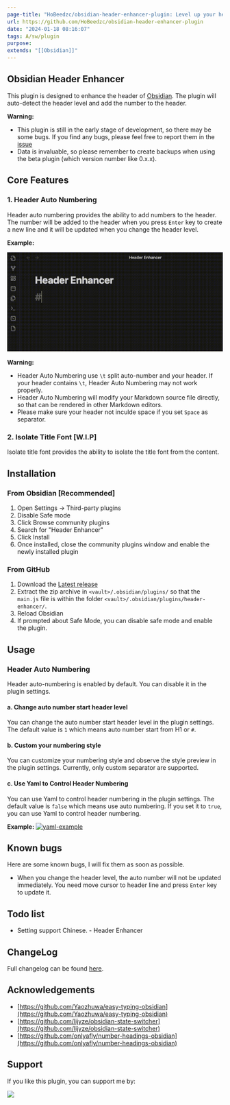 ```yaml
---
page-title: "HoBeedzc/obsidian-header-enhancer-plugin: Level up your headers, customize your notes. Header Enhancer makes your notes header better and more useful."
url: https://github.com/HoBeedzc/obsidian-header-enhancer-plugin
date: "2024-01-18 08:16:07"
tags: A/sw/plugin
purpose:
extends: "[[Obsidian]]"
---
```


## Obsidian Header Enhancer

This plugin is designed to enhance the header of [Obsidian](https://obsidian.md/). The plugin will auto-detect the header level and add the number to the header.

**Warning:**

-   This plugin is still in the early stage of development, so there may be some bugs. If you find any bugs, please feel free to report them in the [issue](https://github.com/HoBeedzc/obsidian-header-enhancer-plugin/issues)
-   Data is invaluable, so please remember to create backups when using the beta plugin (which version number like 0.x.x).

## Core Features

### 1\. Header Auto Numbering

Header auto numbering provides the ability to add numbers to the header. The number will be added to the header when you press `Enter` key to create a new line and it will be updated when you change the header level.

**Example:**

[![header-auto-numbering-example](https://github.com/HoBeedzc/obsidian-header-enhancer-plugin/raw/main/doc/img/header-auto-numbering-example.gif)](https://github.com/HoBeedzc/obsidian-header-enhancer-plugin/blob/main/doc/img/header-auto-numbering-example.gif)

**Warning:**

-   Header Auto Numbering use `\t` split auto-number and your header. If your header contains `\t`, Header Auto Numbering may not work properly.
-   Header Auto Numbering will modify your Markdown source file directly, so that can be rendered in other Markdown editors.
-   Please make sure your header not inculde space if you set `Space` as separator.

### 2\. Isolate Title Font \[W.I.P\]

Isolate title font provides the ability to isolate the title font from the content.

## Installation

### From Obsidian \[Recommended\]

1.  Open Settings -> Third-party plugins
2.  Disable Safe mode
3.  Click Browse community plugins
4.  Search for "Header Enhancer"
5.  Click Install
6.  Once installed, close the community plugins window and enable the newly installed plugin

### From GitHub

1.  Download the [Latest release](https://github.com/HoBeedzc/obsidian-header-enhancer-plugin/releases/latest)
2.  Extract the zip archive in `<vault>/.obsidian/plugins/` so that the `main.js` file is within the folder `<vault>/.obsidian/plugins/header-enhancer/`.
3.  Reload Obsidian
4.  If prompted about Safe Mode, you can disable safe mode and enable the plugin.

## Usage

### Header Auto Numbering

Header auto-numbering is enabled by default. You can disable it in the plugin settings.

#### a. Change auto number start header level

You can change the auto number start header level in the plugin settings. The default value is `1` which means auto number start from H1 or `#`.

#### b. Custom your numbering style

You can customize your numbering style and observe the style preview in the plugin settings. Currently, only custom separator are supported.

#### c. Use Yaml to Control Header Numbering

You can use Yaml to control header numbering in the plugin settings. The default value is `false` which means use auto numbering. If you set it to `true`, you can use Yaml to control header numbering.

**Example:** [![yaml-example](https://github.com/HoBeedzc/obsidian-header-enhancer-plugin/raw/main/doc/img/yaml-example.gif)](https://github.com/HoBeedzc/obsidian-header-enhancer-plugin/blob/main/doc/img/yaml-example.gif)[](https://github.com/HoBeedzc/obsidian-header-enhancer-plugin/blob/main/doc/img/yaml-example.gif)

## Known bugs

Here are some known bugs, I will fix them as soon as possible.

-   When you change the header level, the auto number will not be updated immediately. You need move cursor to header line and press `Enter` key to update it.

## Todo list

-   Setting support Chinese. - Header Enhancer

## ChangeLog

Full changelog can be found [here](https://github.com/HoBeedzc/obsidian-header-enhancer-plugin/blob/main/doc/changelog.md).

## Acknowledgements

-   [https://github.com/Yaozhuwa/easy-typing-obsidian](https://github.com/Yaozhuwa/easy-typing-obsidian)
-   [https://github.com/lijyze/obsidian-state-switcher](https://github.com/lijyze/obsidian-state-switcher)
-   [https://github.com/onlyafly/number-headings-obsidian](https://github.com/onlyafly/number-headings-obsidian)

## Support

If you like this plugin, you can support me by:

[![](https://camo.githubusercontent.com/b18df8e71ef6bb985ccad26f5bd5c85b49bc44866b45b66957b2b9e4b3487db8/68747470733a2f2f696d672e6275796d6561636f666665652e636f6d2f627574746f6e2d6170692f3f746578743d427579206d65206120636f6666656526656d6f6a693d26736c75673d686f62656526627574746f6e5f636f6c6f75723d46464444303026666f6e745f636f6c6f75723d30303030303026666f6e745f66616d696c793d436f6f6b6965266f75746c696e655f636f6c6f75723d30303030303026636f666665655f636f6c6f75723d666666666666)](https://bmc.link/hobee)